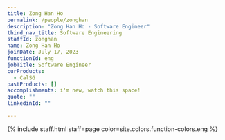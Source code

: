 ```yaml
---
title: Zong Han Ho
permalink: /people/zonghan
description: "Zong Han Ho - Software Engineer"
third_nav_title: Software Engineering
staffId: zonghan
name: Zong Han Ho
joinDate: July 17, 2023
functionId: eng
jobTitle: Software Engineer
curProducts:
  - CalSG
pastProducts: []
accomplishments: i'm new, watch this space!
quote: ""
linkedinId: ""

---
```


{% include staff.html staff=page color=site.colors.function-colors.eng %}

